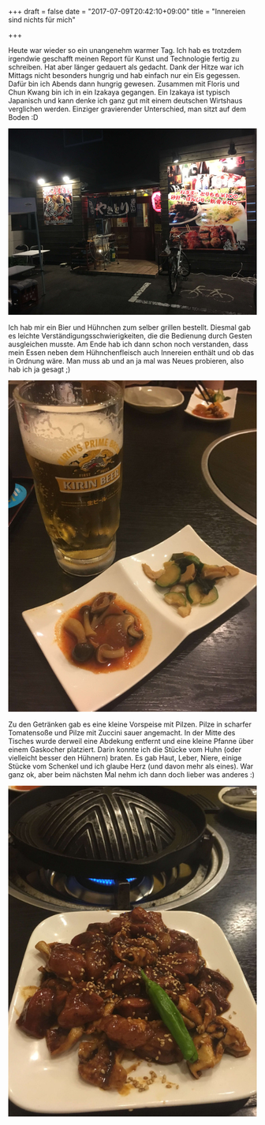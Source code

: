 +++
draft = false
date = "2017-07-09T20:42:10+09:00"
title = "Innereien sind nichts für mich"

+++

Heute war wieder so ein unangenehm warmer Tag. Ich hab es trotzdem irgendwie
geschafft meinen Report für Kunst und Technologie fertig zu schreiben. Hat aber
länger gedauert als gedacht. Dank der Hitze war ich Mittags nicht besonders
hungrig und hab einfach nur ein Eis gegessen. Dafür bin ich Abends dann hungrig
gewesen. Zusammen mit Floris und Chun Kwang bin ich in ein Izakaya gegangen.
Ein Izakaya ist typisch Japanisch und kann denke ich ganz gut mit einem
deutschen Wirtshaus verglichen werden. Einziger gravierender Unterschied, man
sitzt auf dem Boden :D

![Izakaya](/img/2017_07_09/pub.jpg)

Ich hab mir ein Bier und Hühnchen zum selber grillen bestellt. Diesmal gab es
leichte Verständigungsschwierigkeiten, die die Bedienung durch Gesten
ausgleichen musste. Am Ende hab ich dann schon noch verstanden, dass mein Essen
neben dem Hühnchenfleisch auch Innereien enthält und ob das in Ordnung wäre. Man
muss ab und an ja mal was Neues probieren, also hab ich ja gesagt ;)

![Appetizer](/img/2017_07_09/appetizer.jpg)

Zu den Getränken gab es eine kleine Vorspeise mit Pilzen. Pilze in scharfer
Tomatensoße und Pilze mit Zuccini sauer angemacht. In der Mitte des Tisches
wurde derweil eine Abdekung entfernt und eine kleine Pfanne über einem Gaskocher
platziert. Darin konnte ich die Stücke vom Huhn (oder vielleicht besser den
Hühnern) braten. Es gab Haut, Leber, Niere, einige Stücke vom Schenkel und ich
glaube Herz (und davon mehr als eines). War ganz ok, aber beim nächsten Mal nehm
ich dann doch lieber was anderes :)

![Huhn samt Innereien](/img/2017_07_09/chicken.jpg)
